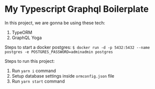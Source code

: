 # My Typescript Graphql Boilerplate

In this project, we are gonna be using these tech:

1. TypeORM
2. GraphQL Yoga

Steps to start a docker postgres:
`$ docker run -d -p 5432:5432 --name postgres -e POSTGRES_PASSWORD=adminadmin postgres`

Steps to run this project:

1. Run `yarn i` command
2. Setup database settings inside `ormconfig.json` file
3. Run `yarn start` command
